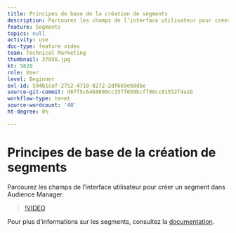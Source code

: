 ```yaml
---
title: Principes de base de la création de segments
description: Parcourez les champs de l’interface utilisateur pour créer un segment dans Audience Manager.
feature: Segments
topics: null
activity: use
doc-type: feature video
team: Technical Marketing
thumbnail: 37056.jpg
kt: 5820
role: User
level: Beginner
exl-id: 594b1caf-2752-4710-8272-2df669eb8dbe
source-git-commit: d87f5c6468600cc35ff059bcff98cc81552f4a10
workflow-type: tm+mt
source-wordcount: '48'
ht-degree: 0%

---
```


# Principes de base de la création de segments

Parcourez les champs de l’interface utilisateur pour créer un segment dans Audience Manager.

>[!VIDEO](https://video.tv.adobe.com/v/37056/?quality=12&learn=on)

Pour plus d’informations sur les segments, consultez la [documentation](https://experienceleague.adobe.com/docs/audience-manager/user-guide/features/segments/segments-purpose.html).
